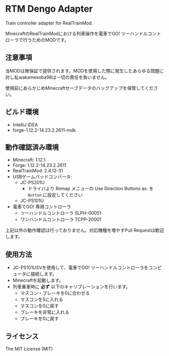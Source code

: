 # RTM Dengo Adapter

Train controller adapter for RealTrainMod.

MinecraftのRealTrainModにおける列車操作を電車でGO! ツーハンドルコントローラで行うためのMODです。

## 注意事項

当MODは無保証で提供されます。MODを使用した際に発生したあらゆる問題に対し私wakamesoba98は一切の責任を負いません。

使用前にあらかじめMinecraftセーブデータのバックアップを保管してください。

## ビルド環境

- IntelliJ IDEA
- forge-1.12.2-14.23.2.2611-mdk

## 動作確認済み環境

- Minecraft: 1.12.1
- Forge: 1.12.2-14.23.2.2611
- RealTrainMod: 2.4.12-31
- USBゲームパッドコンバータ: 
    - JC-PS201U
      - ドライバより Remap メニューの Use Direction Buttons as: を `Button` に設定してください
    - JC-PS101U
- 電車でGO! 専用コントローラ
  - ツーハンドルコントローラ SLPH-00051
  - ワンハンドルコントローラ TCPP-20001

上記以外の動作確認は行っておりません。対応機種を増やすPull Requestは歓迎します。

## 使用方法

- JC-PS101USVを使用して、電車でGO! ツーハンドルコントローラをコンピュータに接続します。
- Minecraftを起動します。
- 列車乗車時に **必ず** 以下のキャリブレーションを行います。
  - マスコン・ブレーキを0に合わせる
  - マスコンを5に入れる
  - マスコンを0に戻す
  - ブレーキを非常に入れる
  - ブレーキを0に戻す

## ライセンス

The MIT License (MIT)
